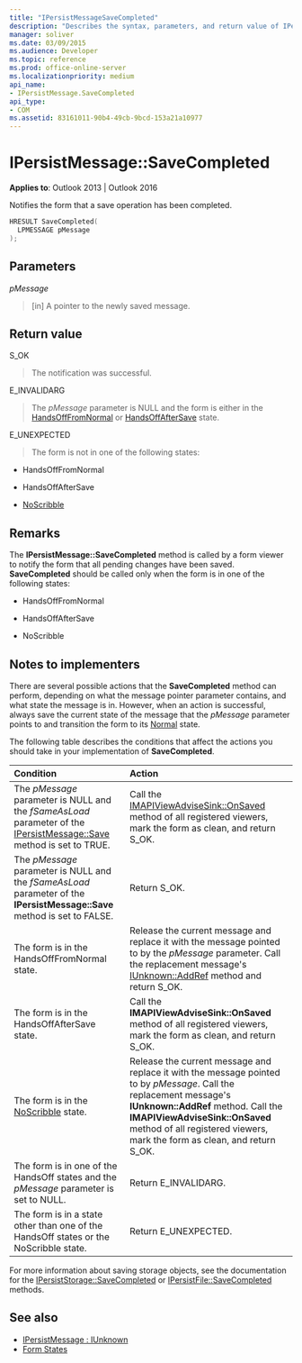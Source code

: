 ```yaml
---
title: "IPersistMessageSaveCompleted"
description: "Describes the syntax, parameters, and return value of IPersistMessage SaveCompleted, which notifies the form that a save operation has been completed."
manager: soliver
ms.date: 03/09/2015
ms.audience: Developer
ms.topic: reference
ms.prod: office-online-server
ms.localizationpriority: medium
api_name:
- IPersistMessage.SaveCompleted
api_type:
- COM
ms.assetid: 83161011-90b4-49cb-9bcd-153a21a10977
---
```


# IPersistMessage::SaveCompleted

**Applies to**: Outlook 2013 | Outlook 2016 
  
Notifies the form that a save operation has been completed. 
  
```cpp
HRESULT SaveCompleted(
  LPMESSAGE pMessage
);
```

## Parameters

_pMessage_
  
> [in] A pointer to the newly saved message.
    
## Return value

S_OK 
  
> The notification was successful.
    
E_INVALIDARG 
  
> The  _pMessage_ parameter is NULL and the form is either in the [HandsOffFromNormal](handsofffromnormal-state.md) or [HandsOffAfterSave](handsoffaftersave-state.md) state. 
    
E_UNEXPECTED 
  
> The form is not in one of the following states:
    
   - HandsOffFromNormal
    
   - HandsOffAfterSave
    
   - [NoScribble](noscribble-state.md)
    
## Remarks

The **IPersistMessage::SaveCompleted** method is called by a form viewer to notify the form that all pending changes have been saved. **SaveCompleted** should be called only when the form is in one of the following states: 
  
- HandsOffFromNormal
    
- HandsOffAfterSave
    
- NoScribble
    
## Notes to implementers

There are several possible actions that the **SaveCompleted** method can perform, depending on what the message pointer parameter contains, and what state the message is in. However, when an action is successful, always save the current state of the message that the  _pMessage_ parameter points to and transition the form to its [Normal](normal-state.md) state. 
  
The following table describes the conditions that affect the actions you should take in your implementation of **SaveCompleted**.
  
|**Condition**|**Action**|
|:-----|:-----|
|The  _pMessage_ parameter is NULL and the  _fSameAsLoad_ parameter of the [IPersistMessage::Save](ipersistmessage-save.md) method is set to TRUE. |Call the [IMAPIViewAdviseSink::OnSaved](imapiviewadvisesink-onsaved.md) method of all registered viewers, mark the form as clean, and return S_OK. |
|The  _pMessage_ parameter is NULL and the  _fSameAsLoad_ parameter of the **IPersistMessage::Save** method is set to FALSE. |Return S_OK. |
|The form is in the HandsOffFromNormal state. |Release the current message and replace it with the message pointed to by the  _pMessage_ parameter. Call the replacement message's [IUnknown::AddRef](https://msdn.microsoft.com/library/b4316efd-73d4-4995-b898-8025a316ba63%28Office.15%29.aspx) method and return S_OK. |
|The form is in the HandsOffAfterSave state. |Call the **IMAPIViewAdviseSink::OnSaved** method of all registered viewers, mark the form as clean, and return S_OK. |
|The form is in the [NoScribble](noscribble-state.md) state. |Release the current message and replace it with the message pointed to by  _pMessage_. Call the replacement message's **IUnknown::AddRef** method. Call the **IMAPIViewAdviseSink::OnSaved** method of all registered viewers, mark the form as clean, and return S_OK. |
|The form is in one of the HandsOff states and the  _pMessage_ parameter is set to NULL. |Return E_INVALIDARG. |
|The form is in a state other than one of the HandsOff states or the NoScribble state. |Return E_UNEXPECTED. |
   
For more information about saving storage objects, see the documentation for the [IPersistStorage::SaveCompleted](/windows/desktop/api/objidl/nf-objidl-ipersiststorage-savecompleted) or [IPersistFile::SaveCompleted](/windows/desktop/api/objidl/nf-objidl-ipersistfile-savecompleted) methods. 
  
## See also

- [IPersistMessage : IUnknown](ipersistmessageiunknown.md)
- [Form States](form-states.md)
